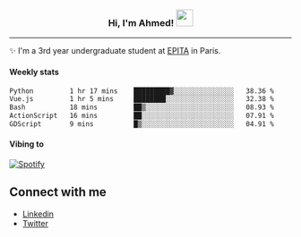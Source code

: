 <!-- Heading -->
<h3 align="center"> Hi, I'm Ahmed! <img src = "https://raw.githubusercontent.com/MartinHeinz/MartinHeinz/master/wave.gif" width = 30px></h3>

<!-- About section -->
---
✨ I'm a 3rd year undergraduate student at <a href="https://www.epita.fr/en/">EPITA</a> in Paris.

<h4 align ="left"> Weekly stats </h4>

<!--START_SECTION:waka-->

```txt
Python         1 hr 17 mins    █████████▓░░░░░░░░░░░░░░░   38.36 %
Vue.js         1 hr 5 mins     ████████░░░░░░░░░░░░░░░░░   32.38 %
Bash           18 mins         ██▒░░░░░░░░░░░░░░░░░░░░░░   08.93 %
ActionScript   16 mins         ██░░░░░░░░░░░░░░░░░░░░░░░   07.91 %
GDScript       9 mins          █▒░░░░░░░░░░░░░░░░░░░░░░░   04.91 %
```

<!--END_SECTION:waka-->

<!-- [![Ahmed's GitHub stats](https://github-readme-stats.vercel.app/api?username=ahmedhassayoune)](https://github.com/anuraghazra/github-readme-stats) -->

<h4 align ="left">Vibing to</h4>

[![Spotify](https://novatorem-ten-lyart.vercel.app/api/spotify)](https://open.spotify.com/user/31knevkvll66tzc3gqtoi6ngjbre)

<!-- Connect section -->

## Connect with me
  * <a href="https://www.linkedin.com/in/ahmed-hassayoune">Linkedin</a>
  * <a href="https://twitter.com/Ahmedhassaaa">Twitter</a>

<!-- Connect section: END -->
